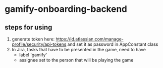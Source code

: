 # gamify-onboarding-backend

## steps for using

1. generate token here:
   https://id.atlassian.com/manage-profile/security/api-tokens
   and set it as password in AppConstant class
2. In Jira, tasks that have to be presented in the game, need to have
    - label 'gamify'
    - assignee set to the person that will be playing the game